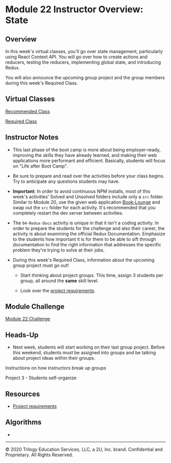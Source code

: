 # Module 22 Instructor Overview: State

## Overview

In this week's virtual classes, you'll go over state management, particularly using React Context API. You will go over how to create actions and reducers, testing the reducers, implementing global state, and introducing Redux.

You will also announce the upcoming group project and the group members during this week's Required Class.

## Virtual Classes

[Recommended Class](./22.1-RECOMMENDED.md)

[Required Class](./22.2-REQUIRED.md)

## Instructor Notes

* This last phase of the boot camp is more about being employer-ready, improving the skills they have already learned, and making their web applications more performant and efficient. Basically, students will focus on "Life after Boot Camp". 

* Be sure to prepare and read over the activities before your class begins. Try to anticipate any questions students may have. 

* **Important**: In order to avoid continuous NPM installs, most of this week's activities' Solved and Unsolved folders include only a `src` folder. Similar to Module 20, use the given web application [Book-Lounge](../../01-Class-Content/22-State/01-Activities/Book-Lounge) and swap out the `src` folder for each activity. It's recommended that you completely restart the dev server between activities.

* The `04-Redux-Docs` activity is unique in that it isn't a coding activity. In order to prepare the students for the challenge and also their career, the activity is about examining the official Redux Documentation. Emphasize to the students how important it is for them to be able to sift through documentation to find the right information that addresses the specific problem they're trying to solve at their jobs. 

* During this week's Required Class, information about the upcoming group project must go out!

  * Start thinking about project groups. This time, assign 3 students per group, all around the **same** skill level.  

  * Look over the [project requirements](../../01-Class-Content/). 

## Module Challenge

[Module 22 Challenge](../../01-Class-Content/22-State/02-Challenge)

## Heads-Up

* Next week, students will start working on their last group project. Before this weekend, students must be assigned into groups and be talking about project ideas within their groups.

Instructions on how instructors break up groups


Project 3 - Students self-organize



## Resources

* [Project requirements](../../01-Class-Content/)


## Algorithms

* 

---
© 2020 Trilogy Education Services, LLC, a 2U, Inc. brand.  Confidential and Proprietary.  All Rights Reserved.
